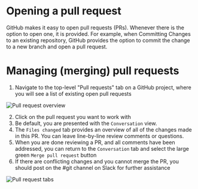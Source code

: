 

# Opening a pull request

GitHub makes it easy to open pull requests (PRs). Whenever there is the option to open one, it is provided. For example, when Committing Changes to an existing repository, GitHub provides the option to commit the change to a new branch and open a pull request.

# Managing (merging) pull requests

1. Navigate to the top-level "Pull requests" tab on a GitHub project, where you will see a list of existing open pull requests

![Pull request overview](/_images/gh-pr.png)

2. Click on the pull request you want to work with
3. Be default, you are presented with the `Conversation` view. 
4. The `Files changed` tab provides an overview of all of the changes made in this PR. You can leave line-by-line review comments or questions.
5. When you are done reviewing a PR, and all comments have been addressed, you can return to the `Conversation` tab and select the large green `Merge pull request` button
6. If there are conflicting changes and you cannot merge the PR, you should post on the #git channel on Slack for further assistance

![Pull request tabs](/_images/gh-pr-tabs.png)
